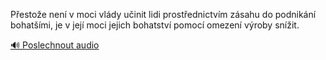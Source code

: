 
Přestože není v moci vlády učinit lidi prostřednictvím zásahu do podnikání bohatšími, je v její moci jejich bohatství pomocí omezení výroby snížit.

[🔊 Poslechnout audio](/data/7-paragraphs/audio/chapter_147/para_004-Pestoe-nen-v-moci-vldy-uinit-lidi-prostednic.mp3)
